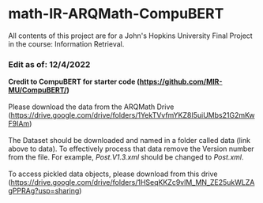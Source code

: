 # math-IR-ARQMath-CompuBERT
All contents of this project are for a John's Hopkins University Final Project in the course: Information Retrieval.


### Edit as of: 12/4/2022

**Credit to CompuBERT for starter code (https://github.com/MIR-MU/CompuBERT/)**
<br>
<br>
Please download the data from the ARQMath Drive (https://drive.google.com/drive/folders/1YekTVvfmYKZ8I5uiUMbs21G2mKwF9IAm)
<br><br>
The Dataset should be downloaded and named in a folder called data (link above to data). To effectively process that data remove the Version number from the file. For example, *Post.V1.3.xml* should be changed to *Post.xml*. 
<br><br>
To access pickled data objects, please download from this drive (https://drive.google.com/drive/folders/1HSeqKKZc9vlM_MN_ZE25ukWLZAgPPRAg?usp=sharing)
